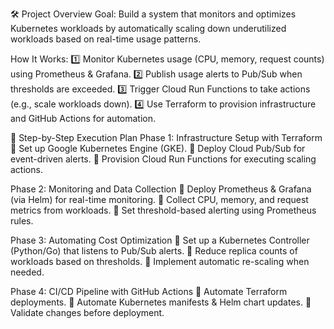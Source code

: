 🛠️ Project Overview
Goal:
Build a system that monitors and optimizes Kubernetes workloads by automatically scaling down underutilized workloads based on real-time usage patterns.

How It Works:
1️⃣ Monitor Kubernetes usage (CPU, memory, request counts) using Prometheus & Grafana.
2️⃣ Publish usage alerts to Pub/Sub when thresholds are exceeded.
3️⃣ Trigger Cloud Run Functions to take actions (e.g., scale workloads down).
4️⃣ Use Terraform to provision infrastructure and GitHub Actions for automation.

🚀 Step-by-Step Execution Plan
Phase 1: Infrastructure Setup with Terraform
🔹 Set up Google Kubernetes Engine (GKE).
🔹 Deploy Cloud Pub/Sub for event-driven alerts.
🔹 Provision Cloud Run Functions for executing scaling actions.

Phase 2: Monitoring and Data Collection
🔹 Deploy Prometheus & Grafana (via Helm) for real-time monitoring.
🔹 Collect CPU, memory, and request metrics from workloads.
🔹 Set threshold-based alerting using Prometheus rules.

Phase 3: Automating Cost Optimization
🔹 Set up a Kubernetes Controller (Python/Go) that listens to Pub/Sub alerts.
🔹 Reduce replica counts of workloads based on thresholds.
🔹 Implement automatic re-scaling when needed.

Phase 4: CI/CD Pipeline with GitHub Actions
🔹 Automate Terraform deployments.
🔹 Automate Kubernetes manifests & Helm chart updates.
🔹 Validate changes before deployment.

